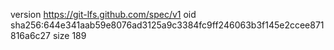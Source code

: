 version https://git-lfs.github.com/spec/v1
oid sha256:644e341aab59e8076ad3125a9c3384fc9ff246063b3f145e2ccee871816a6c27
size 189
